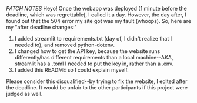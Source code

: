 *PATCH NOTES*
Heyo!
Once the webapp was deployed (1 minute before the deadline, which was regrettable), I called it a day. However, the day after, I found out that the 504 error my site got was my fault (whoops). 
So, here are my "after deadline changes:"

1. I added streamlit to requirements.txt (day of, I didn't realize that I needed to), and removed python-dotenv.
2. I changed how to get the API key, because the website runs differently/has different requirements than a local machine--AKA, streamlit has a .toml I needed to put the key in, rather than a .env.
3. I added this README so I could explain myself. 

Please consider this disqualified--by trying to fix the website, I edited after the deadline. It would be unfair to the other participants if this project were judged as well.
